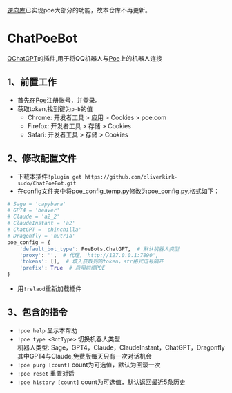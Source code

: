 
[逆向库](https://github.com/RockChinQ/revLibs)已实现poe大部分的功能，故本仓库不再更新。
# ChatPoeBot

[QChatGPT](https://github.com/RockChinQ/QChatGPT)的插件,用于将QQ机器人与[Poe](https://poe.com)上的机器人连接

## 1、前置工作

- 首先在[Poe](https://poe.com)注册账号，并登录。
- 获取token,找到键为`p-b`的值
    - Chrome: 开发者工具 > 应用 > Cookies > poe.com
    - Firefox: 开发者工具 > 存储 > Cookies
    - Safari: 开发者工具 > 存储 > Cookies

## 2、修改配置文件

- 下载本插件`!plugin get https://github.com/oliverkirk-sudo/ChatPoeBot.git`
- 在config文件夹中将poe_config_temp.py修改为poe_config.py,格式如下：

```python
# Sage = 'capybara'
# GPT4 = 'beaver'
# Claude = 'a2_2'
# ClaudeInstant = 'a2'
# ChatGPT = 'chinchilla'
# Dragonfly = 'nutria'
poe_config = {
    'default_bot_type': PoeBots.ChatGPT,  # 默认机器人类型
    'proxy': '',  # 代理，'http://127.0.0.1:7890',
    'tokens': [],  # 填入获取到的token，str格式逗号隔开
    'prefix': True  # 启用前缀POE
}

```

- 用`!relaod`重新加载插件

## 3、包含的指令

- `!poe help` 显示本帮助
- `!poe type <BotType>` 切换机器人类型<br>
  机器人类型: Sage，GPT4，Claude，ClaudeInstant，ChatGPT，Dragonfly<br>
  其中GPT4与Claude,免费版每天只有一次对话机会
- `!poe purg [count]` count为可选值，默认为回滚一次
- `!poe reset` 重置对话
- `!poe history [count]` count为可选值，默认返回最近5条历史
